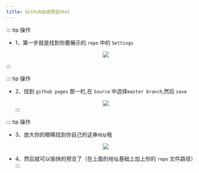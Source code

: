 ```yaml
---
title: Github在线预览html
---
```


::: tip 操作

- 1、第一步就是找到你要展示的 `repo` 中的 `Settings`

  <div style="text-align:center">
    <img src="/github1.png"/>
  </div>

:::

::: tip 操作

- 2、找到 `github pages` 那一栏,在 `Source` 中选择`master branch`,然后 `save`

    <div style="text-align:center">
      <img src="/github2.png"/>
    </div>
  :::

::: tip 操作

- 3、放大你的眼睛找到你自己的这串`地址`哦

  <div style="text-align:center">
    <img src="/github3.png"/>
  </div>

- 4、然后就可以愉快的预览了（在上面的地址基础上加上你的 `repo` 文件路径）
  :::
